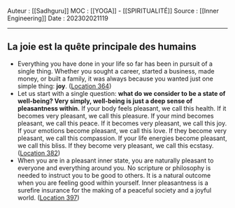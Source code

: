 Auteur : [[Sadhguru]]
MOC : [[YOGA]] - [[SPIRITUALITÉ]]
Source : [[Inner Engineering]]
Date : 202302021119
***

## La joie est la quête principale des humains
- Everything you have done in your life so far has been in pursuit of a single thing. Whether you sought a career, started a business, made money, or built a family, it was always because you wanted just one simple thing: **joy**. ([Location 364](https://readwise.io/to_kindle?action=open&asin=B01B0K98D8&location=364))
- Let us start with a single question: **what do we consider to be a state of well-being? Very simply, well-being is just a deep sense of pleasantness within.** If your body feels pleasant, we call this health. If it becomes very pleasant, we call this pleasure. If your mind becomes pleasant, we call this peace. If it becomes very pleasant, we call this joy. If your emotions become pleasant, we call this love. If they become very pleasant, we call this compassion. If your life energies become pleasant, we call this bliss. If they become very pleasant, we call this ecstasy. ([Location 382](https://readwise.io/to_kindle?action=open&asin=B01B0K98D8&location=382))
- When you are in a pleasant inner state, you are naturally pleasant to everyone and everything around you. No scripture or philosophy is needed to instruct you to be good to others. It is a natural outcome when you are feeling good within yourself. Inner pleasantness is a surefire insurance for the making of a peaceful society and a joyful world. ([Location 397](https://readwise.io/to_kindle?action=open&asin=B01B0K98D8&location=397))